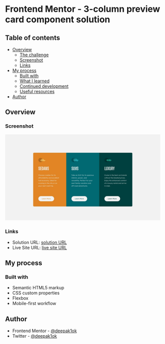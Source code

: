 # Frontend Mentor - 3-column preview card component solution


## Table of contents

- [Overview](#overview)
  - [The challenge](#the-challenge)
  - [Screenshot](#screenshot)
  - [Links](#links)
- [My process](#my-process)
  - [Built with](#built-with)
  - [What I learned](#what-i-learned)
  - [Continued development](#continued-development)
  - [Useful resources](#useful-resources)
- [Author](#author)




## Overview



### Screenshot

![](./design/desktop-design.jpg)




### Links

- Solution URL: [solution URL](https://github.com/deepak1ok/3-column-preview-card.git)
- Live Site URL: [live site URL](https://deepak1ok.github.io/3-column-preview-card/)

## My process

### Built with

- Semantic HTML5 markup
- CSS custom properties
- Flexbox
- Mobile-first workflow





## Author

- Frontend Mentor - [@deepak1ok](https://www.frontendmentor.io/profile/deepak1ok)
- Twitter - [@deepak1ok](https://www.twitter.com/deepak10460)


